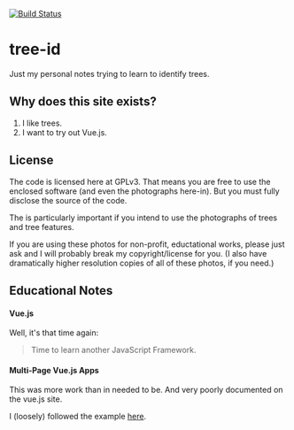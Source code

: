 [![Build Status](https://github.com/john-science/tree-id/actions/workflows/deploy.yaml/badge.svg?branch=main)](https://github.com/john-science/tree-id/actions/workflows/deploy.yaml)

# tree-id

Just my personal notes trying to learn to identify trees.


## Why does this site exists?

1. I like trees.
2. I want to try out Vue.js.

## License

The code is licensed here at GPLv3. That means you are free to use the enclosed software (and even the photographs here-in). But you must fully disclose the source of the code.

The is particularly important if you intend to use the photographs of trees and tree features.

If you are using these photos for non-profit, eductational works, please just ask and I will probably break my copyright/license for you. (I also have dramatically higher resolution copies of all of
these photos, if you need.)


## Educational Notes

#### Vue.js

Well, it's that time again:

> Time to learn another JavaScript Framework.

#### Multi-Page Vue.js Apps

This was more work than in needed to be. And very poorly documented on the vue.js site.

I (loosely) followed the example [here](https://github.com/chriscalo/vue-multipage).

